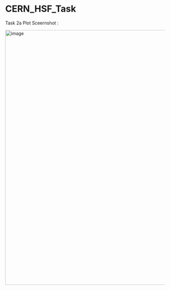 # CERN_HSF_Task

Task 2a Plot Sceernshot : 

<img width="803" alt="image" src="https://github.com/user-attachments/assets/78adbb4b-64d5-4fa3-9ea3-6edc97b043e2" />
